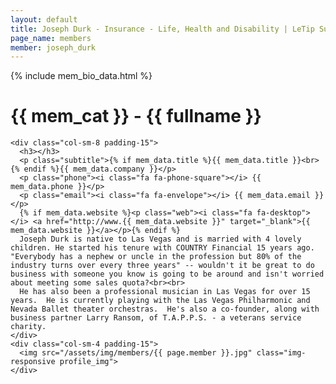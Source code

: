 ```yaml
---
layout: default
title: Joseph Durk - Insurance - Life, Health and Disability | LeTip Summerlin
page_name: members
member: joseph_durk
---
```

{% include mem_bio_data.html %}
<div class="container margin-b-30">
  <div class="wide_banner">
    <h1>{{ mem_cat }} - {{ fullname }}</h1>
  </div>

    <div class="col-sm-8 padding-15">
      <h3></h3>
      <p class="subtitle">{% if mem_data.title %}{{ mem_data.title }}<br>{% endif %}{{ mem_data.company }}</p>
      <p class="phone"><i class="fa fa-phone-square"></i> {{ mem_data.phone }}</p>
      <p class="email"><i class="fa fa-envelope"></i> {{ mem_data.email }}</p>
      {% if mem_data.website %}<p class="web"><i class="fa fa-desktop"></i> <a href="http://www.{{ mem_data.website }}" target="_blank">{{ mem_data.website }}</a></p>{% endif %}
      Joseph Durk is native to Las Vegas and is married with 4 lovely children. He started his tenure with COUNTRY Financial 15 years ago.  "Everybody has a nephew or uncle in the profession but 80% of the industry turns over every three years" -- wouldn't it be great to do business with someone you know is going to be around and isn't worried about meeting some sales quota?<br><br>
      He has also been a professional musician in Las Vegas for over 15 years.  He is currently playing with the Las Vegas Philharmonic and Nevada Ballet theater orchestras.  He's also a co-founder, along with business partner Larry Ransom, of T.A.P.P.S. - a veterans service charity.
    </div>
    <div class="col-sm-4 padding-15">
      <img src="/assets/img/members/{{ page.member }}.jpg" class="img-responsive profile_img">
    </div>

</div>